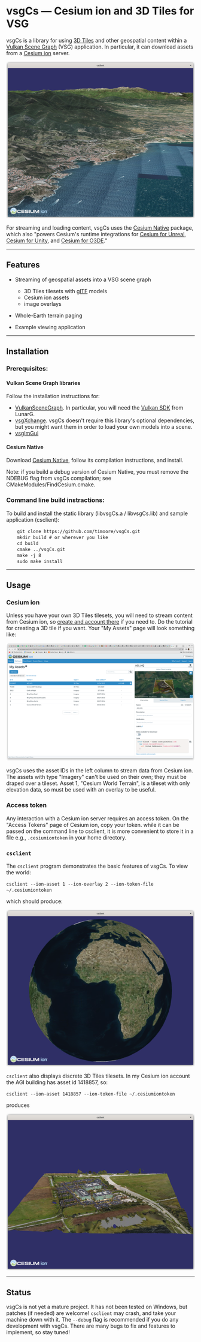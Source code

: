vsgCs  — Cesium ion and 3D Tiles for VSG
=====
vsgCs is a library for using [3D
Tiles](https://github.com/CesiumGS/3d-tiles) and other geospatial
    content within a [Vulkan Scene Graph](https://github.com/vsg-dev/VulkanSceneGraph) (VSG)
    application. In particular, it can download assets from a 
    [Cesium ion](https://cesium.com/platform/cesium-ion/) server.

<img src="doc/img/collioure.png" alt="Collioure, France">

For streaming and loading content, vsgCs uses the [Cesium Native](https://github.com/CesiumGS/cesium-native)
package, which also "powers Cesium's runtime integrations for
[Cesium for Unreal](https://github.com/CesiumGS/cesium-unreal),
[Cesium for Unity](https://github.com/CesiumGS/cesium-unity), and
[Cesium for O3DE](https://github.com/CesiumGS/cesium-o3de)."

---

## Features

- Streaming of geospatial assets into a VSG scene graph
  - 3D Tiles tilesets with [glTF](https://www.khronos.org/gltf/) models
  - Cesium ion assets
  - image overlays

- Whole-Earth terrain paging
- Example viewing application

---

## Installation

### Prerequisites:
#### Vulkan Scene Graph libraries
Follow the installation instructions for:
- [VulkanSceneGraph](https://github.com/vsg-dev/VulkanSceneGraph). In
  particular, you will need the [Vulkan SDK](https://vulkan.lunarg.com/sdk/home)
  from LunarG.
- [vsgXchange](https://github.com/vsg-dev/vsgXchange). vsgCs doesn't
  require this library's optional dependencies, but you might want
  them in order to load your own models into a scene.
- [vsgImGui](https://github.com/vsg-dev/vsgImGui)

#### Cesium Native

Download  [Cesium Native](https://github.com/CesiumGS/cesium-native),
follow its compilation instructions, and install. 

Note: if you build a debug version of Cesium Native, you must remove
the NDEBUG flag from vsgCs compilation; see
CMakeModules/FindCesium.cmake.

### Command line build instractions:

To build and install the static library (libvsgCs.a / libvsgCs.lib) and sample
application (csclient):
```
    git clone https://github.com/timoore/vsgCs.git
    mkdir build # or wherever you like
    cd build
    cmake ../vsgCs.git
    make -j 8
    sudo make install
```
---


## Usage

### Cesium ion

Unless you have your own 3D Tiles tilesets, you will need to stream
content from Cesium ion, so [create and account there](https://ion.cesium.com/signup/)
if you need to. Do the tutorial for creating a 3D tile if you want. Your "My Assets" page will look
something like:

<img src="doc/img/my_assets.png" alt="My Assets">

vsgCs uses the asset IDs in the left column to stream data from Cesium
ion. The assets with type "Imagery" can't be used on their own; they
must be draped over a tileset. Asset 1, "Cesium World Terrain", is
a tileset with only elevation data, so must be used with an overlay to
be useful.

### Access token

Any interaction with a Cesium ion server requires an access token. On
the "Access Tokens" page of Cesium ion, copy your token. while it can
be passed on the command line to csclient, it is more convenient to
store it in a file e.g., `.cesiumiontoken` in your home directory.

### `csclient`

The `csclient` program demonstrates the basic features of vsgCs. To
view the world:

```
csclient --ion-asset 1 --ion-overlay 2 --ion-token-file ~/.cesiumiontoken
```

which should produce:

<img src="doc/img/world.png" alt="the world">

`csclient` also displays discrete 3D Tiles tilesets. In my Cesium ion
account the AGI building has asset id 1418857, so:

```
csclient --ion-asset 1418857 --ion-token-file ~/.cesiumiontoken
```

produces

<img src="doc/img/agi.png" alt="AGI">

---

## Status

vsgCs is not yet a mature project. It has not been tested on Windows,
but patches (if needed) are welcome! `csclient` may crash, and take
your machine down with it. The `--debug` flag is recommended if you do
any development with vsgCs. There are many bugs to fix and features to
implement, so stay tuned!

